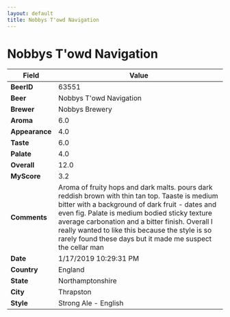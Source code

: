 ```yaml
---
layout: default
title: Nobbys T'owd Navigation
---
```


# Nobbys T'owd Navigation

| Field         | Value     |
|---------------|-----------|
| **BeerID** | 63551 |
| **Beer** | Nobbys T'owd Navigation |
| **Brewer** | Nobbys Brewery |
| **Aroma** | 6.0 |
| **Appearance** | 4.0 |
| **Taste** | 6.0 |
| **Palate** | 4.0 |
| **Overall** | 12.0 |
| **MyScore** | 3.2 |
| **Comments** | Aroma of fruity hops and dark malts. pours dark reddish brown with thin tan top. Taaste is medium bitter with a background of dark fruit - dates and even fig. Palate is medium bodied sticky texture average carbonation and a bitter finish. Overall I really wanted to like this because the style is so rarely found these days but it made me suspect the cellar man |
| **Date** | 1/17/2019 10:29:31 PM |
| **Country** | England |
| **State** | Northamptonshire |
| **City** | Thrapston |
| **Style** | Strong Ale - English |
